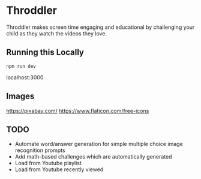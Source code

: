 # Throddler
Throddler makes screen time engaging and educational by challenging your child as they watch the videos they love.

## Running this Locally
`npm run dev`

localhost:3000

## Images
https://pixabay.com/
https://www.flaticon.com/free-icons

## TODO
- Automate word/answer generation for simple multiple choice image recognition prompts
- Add math-based challenges which are automatically generated
- Load from Youtube playlist
- Load from Youtube recently viewed